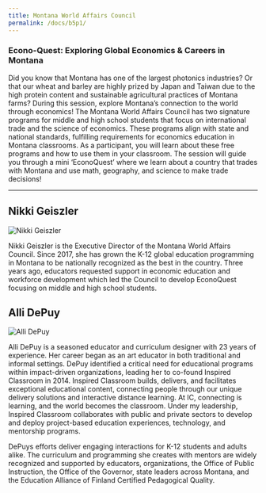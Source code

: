 ```yaml
---
title: Montana World Affairs Council
permalink: /docs/b5p1/
---
```


### Econo-Quest: Exploring Global Economics & Careers in Montana
Did you know that Montana has one of the largest photonics industries? Or that our wheat and barley are highly prized by Japan and Taiwan due to the high protein content and sustainable agricultural practices of Montana farms?  During this session, explore Montana’s connection to the world through economics! The Montana World Affairs Council has two signature programs for middle and high school students that focus on international trade and the science of economics.  These programs align with state and national standards, fulfilling requirements for economics education in Montana classrooms. As a participant,  you will learn about these free programs and how to use them in your classroom. The session will guide you through a mini ‘EconoQuest’ where we learn about a country that trades with Montana and use math, geography, and science to make trade decisions!

***

## Nikki Geiszler

![Nikki Geiszler](../tuesday/breakout5/images/nikki.jpg)

Nikki Geiszler is the Executive Director of the Montana World Affairs Council. Since 2017, she has grown the K-12 global education programming in Montana to be nationally recognized as the best in the country. Three years ago, educators requested support in economic education and workforce development which led the Council to develop EconoQuest focusing on middle and high school students. 

## Alli DePuy

![Alli DePuy](../tuesday/breakout5/images/depuy.jpg)

Alli DePuy is a seasoned educator and curriculum designer with 23 years of experience. Her career began as an art educator in both traditional and informal settings. DePuy identified a critical need for educational programs within impact-driven organizations, leading her to co-found Inspired Classroom in 2014. Inspired Classroom builds, delivers, and facilitates exceptional educational content, connecting people through our unique delivery solutions and interactive distance learning. At IC, connecting is learning, and the world becomes the classroom. Under my leadership, Inspired Classroom collaborates with public and private sectors to develop and deploy project-based education experiences, technology, and mentorship programs.

DePuys efforts deliver engaging interactions for K-12 students and adults alike. The curriculum and programming she creates with mentors are widely recognized and supported by educators, organizations, the Office of Public Instruction, the Office of the Governor, state leaders across Montana, and the Education Alliance of Finland Certified Pedagogical Quality.